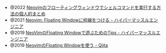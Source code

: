 - @2022 [Neovimのフローティングウィンドウでシェルコマンドを実行する方法の個人的まとめ](https://zenn.dev/kawarimidoll/articles/0f3fdfcd881f5c)
- @2021 [Neovim: Floating Windowに枠線をつける - ハイパーマッスルエンジニア](https://www.rasukarusan.com/entry/2021/01/31/132414)
- @2019 [NeoVimのFloating Windowで遊ぶためのTips - ハイパーマッスルエンジニア](https://www.rasukarusan.com/entry/2019/12/06/000000)
- @2019 [NeovimのFloating Windowを使う - Qiita](https://qiita.com/slin/items/874dbc3ca34ea83e90b7)
